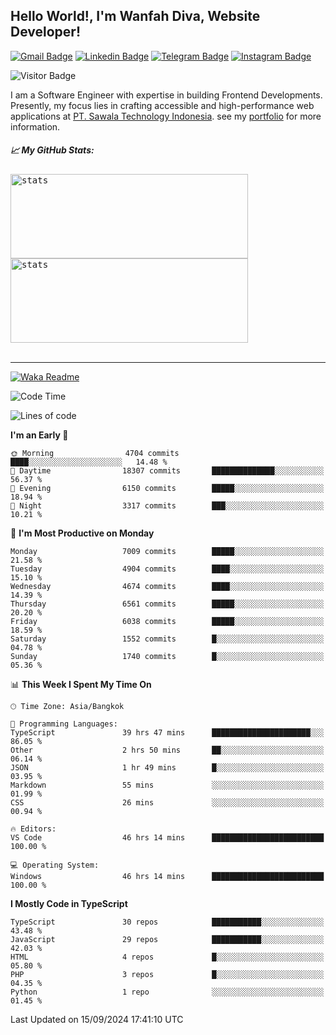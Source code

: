 ## Hello World!, I'm Wanfah Diva, Website Developer!

[![Gmail Badge](https://img.shields.io/badge/-Gmail-white?style=plastic&logo=Gmail&link=mailto:aditputrafirmansyah@gmail.com)](mailto:wanfahdivaa@gmail.com)
[![Linkedin Badge](https://img.shields.io/badge/-LinkedIn-blue?style=plastic&logo=Linkedin&link=https://www.linkedin.com/in/aditputrafirmansyah/)](https://www.linkedin.com/in/wanfahdiva/)
[![Telegram Badge](https://img.shields.io/badge/-Telegram-blue?style=plastic&logo=telegram&link=https://t.me/Adithya_13)](https://t.me/wanfahdiva)
[![Instagram Badge](https://img.shields.io/badge/-Instagram-white?style=plastic&logo=instagram&link=https://www.instagram.com/adithya_firmansyahputra/)](https://www.instagram.com/wnfhdva/)

![Visitor Badge](https://visitor-badge.laobi.icu/badge?page_id=wanfahdiva.wanfahdiva)

<p>
I am a Software Engineer with expertise in building Frontend Developments.
Presently, my focus lies in crafting accessible and high-performance web applications at  <a href="https://sawala/tech" target="_blank">PT. Sawala Technology Indonesia</a>. see my <a href="http://wanfahdiva-com.vercel.app/" target="_blank">portfolio</a> for more information.
</p>

<h5 align="left">
  
📈 **My GitHub Stats:**

</h5>

<div align="left">
<kbd>
    <img height="135em" width="380em" alt="stats" src="https://github-readme-streak-stats.herokuapp.com?user=wanfahdiva&theme=tokyonight_duo&hide_border=true&dates=27DDC9" />
</kbd>
<kbd>
    <img height="135em" width="380em" alt="stats" src="https://github-readme-activity-graph.vercel.app/graph?username=wanfahdiva&theme=react&hide_title=true"></kbd>
</div>

<br />

---

[![Waka Readme](https://github.com/wanfahdiva/wanfahdiva/actions/workflows/waka.yml/badge.svg)](https://github.com/wanfahdiva/wanfahdiva/actions/workflows/waka.yml)

<!--START_SECTION:waka-->
![Code Time](http://img.shields.io/badge/Code%20Time-1%2C107%20hrs%2026%20mins-blue)

![Lines of code](https://img.shields.io/badge/From%20Hello%20World%20I%27ve%20Written-19.8%20million%20lines%20of%20code-blue)

**I'm an Early 🐤** 

```text
🌞 Morning                4704 commits        ████░░░░░░░░░░░░░░░░░░░░░   14.48 % 
🌆 Daytime                18307 commits       ██████████████░░░░░░░░░░░   56.37 % 
🌃 Evening                6150 commits        █████░░░░░░░░░░░░░░░░░░░░   18.94 % 
🌙 Night                  3317 commits        ███░░░░░░░░░░░░░░░░░░░░░░   10.21 % 
```
📅 **I'm Most Productive on Monday** 

```text
Monday                   7009 commits        █████░░░░░░░░░░░░░░░░░░░░   21.58 % 
Tuesday                  4904 commits        ████░░░░░░░░░░░░░░░░░░░░░   15.10 % 
Wednesday                4674 commits        ████░░░░░░░░░░░░░░░░░░░░░   14.39 % 
Thursday                 6561 commits        █████░░░░░░░░░░░░░░░░░░░░   20.20 % 
Friday                   6038 commits        █████░░░░░░░░░░░░░░░░░░░░   18.59 % 
Saturday                 1552 commits        █░░░░░░░░░░░░░░░░░░░░░░░░   04.78 % 
Sunday                   1740 commits        █░░░░░░░░░░░░░░░░░░░░░░░░   05.36 % 
```


📊 **This Week I Spent My Time On** 

```text
🕑︎ Time Zone: Asia/Bangkok

💬 Programming Languages: 
TypeScript               39 hrs 47 mins      ██████████████████████░░░   86.05 % 
Other                    2 hrs 50 mins       ██░░░░░░░░░░░░░░░░░░░░░░░   06.14 % 
JSON                     1 hr 49 mins        █░░░░░░░░░░░░░░░░░░░░░░░░   03.95 % 
Markdown                 55 mins             ░░░░░░░░░░░░░░░░░░░░░░░░░   01.99 % 
CSS                      26 mins             ░░░░░░░░░░░░░░░░░░░░░░░░░   00.94 % 

🔥 Editors: 
VS Code                  46 hrs 14 mins      █████████████████████████   100.00 % 

💻 Operating System: 
Windows                  46 hrs 14 mins      █████████████████████████   100.00 % 
```

**I Mostly Code in TypeScript** 

```text
TypeScript               30 repos            ███████████░░░░░░░░░░░░░░   43.48 % 
JavaScript               29 repos            ███████████░░░░░░░░░░░░░░   42.03 % 
HTML                     4 repos             █░░░░░░░░░░░░░░░░░░░░░░░░   05.80 % 
PHP                      3 repos             █░░░░░░░░░░░░░░░░░░░░░░░░   04.35 % 
Python                   1 repo              ░░░░░░░░░░░░░░░░░░░░░░░░░   01.45 % 
```




 Last Updated on 15/09/2024 17:41:10 UTC
<!--END_SECTION:waka-->
